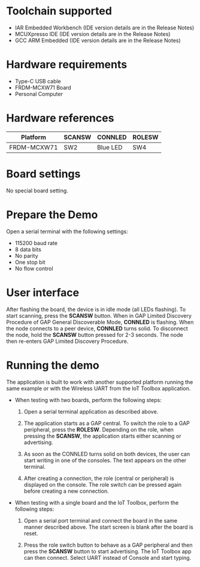 Toolchain supported
===================
- IAR Embedded Workbench (IDE version details are in the Release Notes)
- MCUXpresso IDE (IDE version details are in the Release Notes)
- GCC ARM Embedded (IDE version details are in the Release Notes)

Hardware requirements
=====================
- Type-C USB cable
- FRDM-MCXW71 Board
- Personal Computer

Hardware references
=====================

| Platform                 | SCANSW      | CONNLED   | ROLESW  |
| ------------------------ | ----------- | --------  | ------- |
| FRDM-MCXW71              | SW2         | Blue LED  | SW4     |

Board settings
==============
No special board setting.

Prepare the Demo
================
Open a serial terminal with the following settings:
- 115200 baud rate
- 8 data bits
- No parity
- One stop bit
- No flow control

User interface
================
After flashing the board, the device is in idle mode (all LEDs
flashing). To start scanning, press the  **SCANSW** button. When in GAP
Limited Discovery Procedure of GAP General Discoverable Mode,
**CONNLED** is flashing. When the node connects to a peer device,
**CONNLED** turns solid. To disconnect the node, hold the  **SCANSW**
button pressed for 2-3 seconds. The node then re-enters GAP Limited
Discovery Procedure.

Running the demo
================
The application is built to work with another supported platform
running the same example or with the Wireless UART from the IoT
Toolbox application.
- When testing with two boards, perform the
following steps:

    1.  Open a serial terminal application as described above.

    2.  The application starts as a GAP central. To switch the role to a
GAP peripheral, press the  **ROLESW**. Depending on the role, when
pressing the  **SCANSW**, the application starts either scanning or
advertising.

    3.  As soon as the CONNLED turns solid on both devices, the user can
start writing in one of the consoles. The text appears on the other
terminal.
    4.  After creating a connection, the role (central or peripheral) is
displayed on the console. The role switch can be pressed again before
creating a new connection.

- When testing with a single board and the IoT Toolbox, perform the
following steps:

    1.  Open a serial port terminal and connect the board in the same
manner described above. The start screen is blank after the board is
reset.

    2.  Press the role switch button to behave as a GAP peripheral and
then press the **SCANSW** button to start advertising. The IoT Toolbox
app can then connect. Select UART instead of Console and start typing.